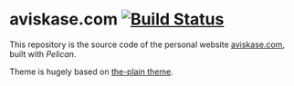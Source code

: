 # aviskase.com [![Build Status](https://travis-ci.org/aviskase/aviskase.github.io.svg?branch=source)](https://travis-ci.org/aviskase/aviskase.github.io)

This repository is the source code of the personal website [aviskase.com](https://www.aviskase.com/), built with *Pelican*.

Theme is hugely based on [the-plain theme](https://github.com/heiswayi/the-plain).

